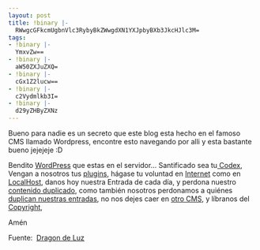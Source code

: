 ```yaml
---
layout: post
title: !binary |-
  RWwgcGFkcmUgbnVlc3RybyBkZWwgdXN1YXJpbyBXb3JkcHJlc3M=
tags:
- !binary |-
  YmxvZw==
- !binary |-
  aW50ZXJuZXQ=
- !binary |-
  cGx1Z2lucw==
- !binary |-
  c2Vydmlkb3I=
- !binary |-
  d29yZHByZXNz
---
```

Bueno para nadie es un secreto que este blog esta hecho en el famoso CMS llamado Wordpress, encontre esto navegando por alli y esta bastante bueno jejejeje :D

Bendito <a href="http://www.wordpress.org/">WordPress</a> que estas en el servidor…
Santificado sea tu<a href="http://codex.wordpress.org/es:Main_Page" target="_blank"> Codex</a>,
Vengan a nosotros tus <a href="http://codex.wordpress.org/Plugins" target="_blank">plugins</a>,
hágase tu voluntad en <a href="http://es.wikipedia.org/wiki/Internet" target="_blank">Internet</a> como en <a href="http://es.wikipedia.org/wiki/Localhost" target="_blank">LocalHost</a>,
danos hoy nuestra Entrada de cada día,
y perdona nuestro <a href="http://www.webtaller.com/maletin/articulos/contenido_duplicado_y_google.php" target="_blank">contenido duplicado</a>,
como también nosotros perdonamos a quiénes <a href="http://www.lawebdelseo.es/versinosplagian.htm" target="_blank">duplican nuestras entradas</a>,
no nos dejes caer en <a href="http://www.cmsenespanol.com/" target="_blank">otro CMS</a>,
y líbranos del <a href="http://es.wikipedia.org/wiki/Copyleft" target="_blank">Copyright</a>,

Amén

Fuente:  <a href="http://www.dragondeluz.com/2009/08/padre-nuestro-del-wordpress/" target="_blank">Dragon de Luz</a>

